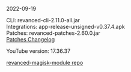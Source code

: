2022-09-19
  
CLI: revanced-cli-2.11.0-all.jar  
Integrations: app-release-unsigned-v0.37.4.apk  
Patches: revanced-patches-2.60.0.jar  
[Patches Changelog](https://github.com/revanced/revanced-patches/releases/tag/v2.60.0)  

YouTube version: 17.36.37  

[revanced-magisk-module repo](https://github.com/j-hc/revanced-magisk-module)
